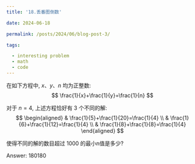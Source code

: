 ```yaml
---
title: '18.丢番图倒数'

date: 2024-06-18

permalink: /posts/2024/06/blog-post-3/

tags:

  - interesting problem
  - math
  - code
---
```


在如下方程中, $x 、 y 、 n$ 均为正整数:
$$
\frac{1}{x}+\frac{1}{y}=\frac{1}{n}
$$

对于 $n=4$, 上述方程恰好有 3 个不同的解:
$$
\begin{aligned}
& \frac{1}{5}+\frac{1}{20}=\frac{1}{4} \\
& \frac{1}{6}+\frac{1}{12}=\frac{1}{4} \\
& \frac{1}{8}+\frac{1}{8}=\frac{1}{4}
\end{aligned}
$$

使得不同的解的数目超过 1000 的最小n值是多少?

Answer: 180180
